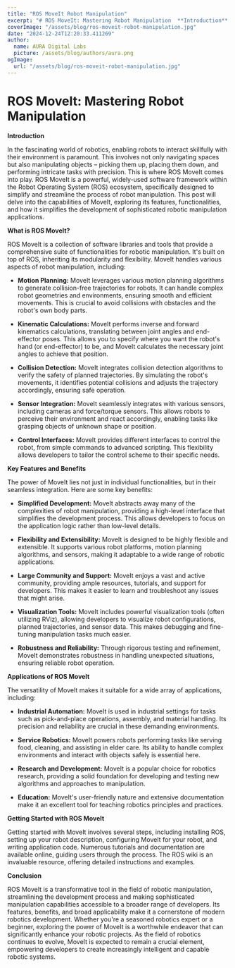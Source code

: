 ```yaml
---
title: "ROS MoveIt Robot Manipulation"
excerpt: "# ROS MoveIt: Mastering Robot Manipulation  **Introduction**  In the fascinating world of robotics, enabling robots to interact skillfully with their "
coverImage: "/assets/blog/ros-moveit-robot-manipulation.jpg"
date: "2024-12-24T12:20:33.411269"
author:
  name: AURA Digital Labs
  picture: /assets/blog/authors/aura.png
ogImage:
  url: "/assets/blog/ros-moveit-robot-manipulation.jpg"
---
```


# ROS MoveIt: Mastering Robot Manipulation

**Introduction**

In the fascinating world of robotics, enabling robots to interact skillfully with their environment is paramount. This involves not only navigating spaces but also manipulating objects – picking them up, placing them down, and performing intricate tasks with precision.  This is where ROS MoveIt comes into play.  ROS MoveIt is a powerful, widely-used software framework within the Robot Operating System (ROS) ecosystem, specifically designed to simplify and streamline the process of robot manipulation.  This post will delve into the capabilities of MoveIt, exploring its features, functionalities, and how it simplifies the development of sophisticated robotic manipulation applications.


**What is ROS MoveIt?**

ROS MoveIt is a collection of software libraries and tools that provide a comprehensive suite of functionalities for robotic manipulation.  It's built on top of ROS, inheriting its modularity and flexibility.  MoveIt handles various aspects of robot manipulation, including:

* **Motion Planning:**  MoveIt leverages various motion planning algorithms to generate collision-free trajectories for robots.  It can handle complex robot geometries and environments, ensuring smooth and efficient movements.  This is crucial to avoid collisions with obstacles and the robot's own body parts.

* **Kinematic Calculations:**  MoveIt performs inverse and forward kinematics calculations, translating between joint angles and end-effector poses. This allows you to specify where you want the robot's hand (or end-effector) to be, and MoveIt calculates the necessary joint angles to achieve that position.

* **Collision Detection:**  MoveIt integrates collision detection algorithms to verify the safety of planned trajectories.  By simulating the robot's movements, it identifies potential collisions and adjusts the trajectory accordingly, ensuring safe operation.

* **Sensor Integration:**  MoveIt seamlessly integrates with various sensors, including cameras and force/torque sensors.  This allows robots to perceive their environment and react accordingly, enabling tasks like grasping objects of unknown shape or position.

* **Control Interfaces:**  MoveIt provides different interfaces to control the robot, from simple commands to advanced scripting.  This flexibility allows developers to tailor the control scheme to their specific needs.


**Key Features and Benefits**

The power of MoveIt lies not just in individual functionalities, but in their seamless integration.  Here are some key benefits:

* **Simplified Development:** MoveIt abstracts away many of the complexities of robot manipulation, providing a high-level interface that simplifies the development process.  This allows developers to focus on the application logic rather than low-level details.

* **Flexibility and Extensibility:** MoveIt is designed to be highly flexible and extensible.  It supports various robot platforms, motion planning algorithms, and sensors, making it adaptable to a wide range of robotic applications.

* **Large Community and Support:**  MoveIt enjoys a vast and active community, providing ample resources, tutorials, and support for developers. This makes it easier to learn and troubleshoot any issues that might arise.

* **Visualization Tools:** MoveIt includes powerful visualization tools (often utilizing RViz), allowing developers to visualize robot configurations, planned trajectories, and sensor data.  This makes debugging and fine-tuning manipulation tasks much easier.

* **Robustness and Reliability:**  Through rigorous testing and refinement, MoveIt demonstrates robustness in handling unexpected situations, ensuring reliable robot operation.


**Applications of ROS MoveIt**

The versatility of MoveIt makes it suitable for a wide array of applications, including:

* **Industrial Automation:**  MoveIt is used in industrial settings for tasks such as pick-and-place operations, assembly, and material handling.  Its precision and reliability are crucial in these demanding environments.

* **Service Robotics:**  MoveIt powers robots performing tasks like serving food, cleaning, and assisting in elder care.  Its ability to handle complex environments and interact with objects safely is essential here.

* **Research and Development:** MoveIt is a popular choice for robotics research, providing a solid foundation for developing and testing new algorithms and approaches to manipulation.

* **Education:**  MoveIt's user-friendly nature and extensive documentation make it an excellent tool for teaching robotics principles and practices.


**Getting Started with ROS MoveIt**

Getting started with MoveIt involves several steps, including installing ROS, setting up your robot description, configuring MoveIt for your robot, and writing application code.  Numerous tutorials and documentation are available online, guiding users through the process. The ROS wiki is an invaluable resource, offering detailed instructions and examples.


**Conclusion**

ROS MoveIt is a transformative tool in the field of robotic manipulation, streamlining the development process and making sophisticated manipulation capabilities accessible to a broader range of developers.  Its features, benefits, and broad applicability make it a cornerstone of modern robotics development.  Whether you're a seasoned robotics expert or a beginner, exploring the power of MoveIt is a worthwhile endeavor that can significantly enhance your robotic projects. As the field of robotics continues to evolve, MoveIt is expected to remain a crucial element, empowering developers to create increasingly intelligent and capable robotic systems.
